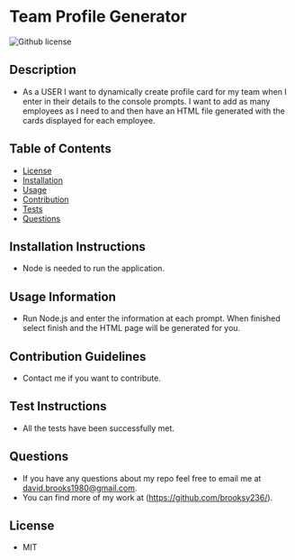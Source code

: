 # **Team Profile Generator**

   ![Github license](https://img.shields.io/badge/license-MIT-yellowgreen.svg)

  ## Description
  - As a USER I want to dynamically create profile card for my team when I enter in their details to the console prompts. I want to add as many employees as I need to and then have an HTML file generated with the cards displayed for each employee.

  ## Table of Contents

  - [License](#license)
  - [Installation](#installation-instructions)
  - [Usage](#usage-information)
  - [Contribution](#contributon-guidelines)
  - [Tests](#test-instructions)
  - [Questions](#questions)

  ## Installation Instructions
  - Node is needed to run the application.

  ## Usage Information
  - Run Node.js and enter the information at each prompt. When finished select finish and the HTML page will be generated for you.

  ## Contribution Guidelines
  - Contact me if you want to contribute.

  ## Test Instructions
  - All the tests have been successfully met.

  ## Questions

  - If you have any questions about my repo feel free to email me at david.brooks1980@gmail.com. 
  - You can find more of my work at (https://github.com/brooksy236/).
  

  ## License
  - MIT
